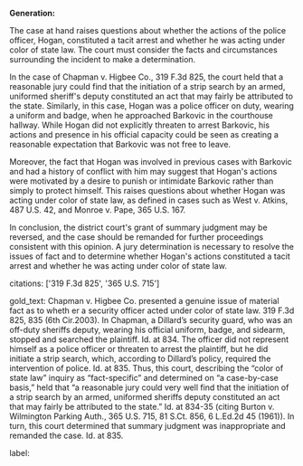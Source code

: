 **Generation:**


The case at hand raises questions about whether the actions of the police officer, Hogan, constituted a tacit arrest and whether he was acting under color of state law. The court must consider the facts and circumstances surrounding the incident to make a determination.

In the case of Chapman v. Higbee Co., 319 F.3d 825, the court held that a reasonable jury could find that the initiation of a strip search by an armed, uniformed sheriff's deputy constituted an act that may fairly be attributed to the state. Similarly, in this case, Hogan was a police officer on duty, wearing a uniform and badge, when he approached Barkovic in the courthouse hallway. While Hogan did not explicitly threaten to arrest Barkovic, his actions and presence in his official capacity could be seen as creating a reasonable expectation that Barkovic was not free to leave.

Moreover, the fact that Hogan was involved in previous cases with Barkovic and had a history of conflict with him may suggest that Hogan's actions were motivated by a desire to punish or intimidate Barkovic rather than simply to protect himself. This raises questions about whether Hogan was acting under color of state law, as defined in cases such as West v. Atkins, 487 U.S. 42, and Monroe v. Pape, 365 U.S. 167.

In conclusion, the district court's grant of summary judgment may be reversed, and the case should be remanded for further proceedings consistent with this opinion. A jury determination is necessary to resolve the issues of fact and to determine whether Hogan's actions constituted a tacit arrest and whether he was acting under color of state law. 

citations: ['319 F.3d 825', '365 U.S. 715']

gold_text: Chapman v. Higbee Co. presented a genuine issue of material fact as to wheth er a security officer acted under color of state law. 319 F.3d 825, 835 (6th Cir.2003). In Chapman, a Dillard’s security guard, who was an off-duty sheriffs deputy, wearing his official uniform, badge, and sidearm, stopped and searched the plaintiff. Id. at 834. The officer did not represent himself as a police officer or threaten to arrest the plaintiff, but he did initiate a strip search, which, according to Dillard’s policy, required the intervention of police. Id. at 835. Thus, this court, describing the “color of state law” inquiry as “fact-specific” and determined on “a case-by-case basis,” held that “a reasonable jury could very well find that the initiation of a strip search by an armed, uniformed sheriffs deputy constituted an act that may fairly be attributed to the state.” Id. at 834-35 (citing Burton v. Wilmington Parking Auth., 365 U.S. 715, 81 S.Ct. 856, 6 L.Ed.2d 45 (1961)). In turn, this court determined that summary judgment was inappropriate and remanded the case. Id. at 835.

label: 